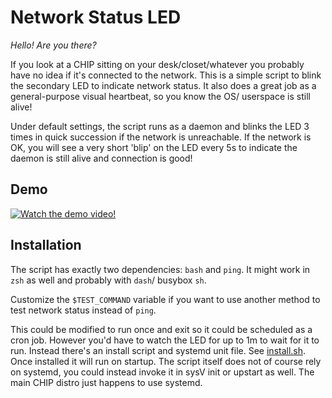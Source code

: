 # Network Status LED

*Hello!  Are you there?*

If you look at a CHIP sitting on your desk/closet/whatever you probably have no
idea if it's connected to the network.  This is a simple script to blink the
secondary LED to indicate network status.  It also does a great job as a
general-purpose visual heartbeat, so you know the OS/ userspace is still alive!

Under default settings, the script runs as a daemon and blinks the LED 3 times
in quick succession if the network is unreachable.  If the network is OK, you
will see a very short 'blip' on the LED every 5s to indicate the daemon is
still alive and connection is good!


## Demo

[![Watch the demo video!](https://img.youtube.com/vi/4JxTMmnWs24/0.jpg)](https://youtu.be/4JxTMmnWs24)


## Installation

The script has exactly two dependencies: `bash` and `ping`.  It might work
in `zsh` as well and probably with `dash`/ busybox `sh`.

Customize the `$TEST_COMMAND` variable if you want to use another method
to test network status instead of `ping`.

This could be modified to run once and exit so it could be scheduled as a
cron job.  However you'd have to watch the LED for up to 1m to wait for it
to run.  Instead there's an install script and systemd unit file.  See
[install.sh](install.sh).  Once installed it will run on startup.  The script
itself does not of course rely on systemd, you could instead invoke it in
sysV init or upstart as well.  The main CHIP distro just happens to use
systemd.

